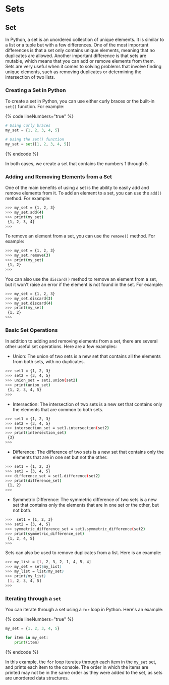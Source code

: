 # Sets

## Set

In Python, a set is an unordered collection of unique elements. It is similar to a list or a tuple but with a few differences. One of the most important differences is that a set only contains unique elements, meaning that no duplicates are allowed. Another important difference is that sets are mutable, which means that you can add or remove elements from them. Sets are very useful when it comes to solving problems that involve finding unique elements, such as removing duplicates or determining the intersection of two lists.

### Creating a Set in Python

To create a set in Python, you can use either curly braces or the built-in `set()` function. For example:

{% code lineNumbers="true" %}
```python
# Using curly braces
my_set = {1, 2, 3, 4, 5}

# Using the set() function
my_set = set([1, 2, 3, 4, 5])
```
{% endcode %}

In both cases, we create a set that contains the numbers 1 through 5.

### Adding and Removing Elements from a Set

One of the main benefits of using a set is the ability to easily add and remove elements from it. To add an element to a set, you can use the `add()` method. For example:

```bash
>>> my_set = {1, 2, 3}
>>> my_set.add(4)
>>> print(my_set) 
 {1, 2, 3, 4}
>>>
```

To remove an element from a set, you can use the `remove()` method. For example:

```bash
>>> my_set = {1, 2, 3}
>>> my_set.remove(3)
>>> print(my_set) 
 {1, 2}
>>>
```

You can also use the `discard()` method to remove an element from a set, but it won't raise an error if the element is not found in the set. For example:

```bash
>>> my_set = {1, 2, 3}
>>> my_set.discard(3)
>>> my_set.discard(4)
>>> print(my_set) 
 {1, 2}
>>>
```

### Basic Set Operations

In addition to adding and removing elements from a set, there are several other useful set operations. Here are a few examples:

* Union: The union of two sets is a new set that contains all the elements from both sets, with no duplicates.

```bash
>>> set1 = {1, 2, 3}
>>> set2 = {3, 4, 5}
>>> union_set = set1.union(set2)
>>> print(union_set) 
 {1, 2, 3, 4, 5}
>>>
```

* Intersection: The intersection of two sets is a new set that contains only the elements that are common to both sets.

```bash
>>> set1 = {1, 2, 3}
>>> set2 = {3, 4, 5}
>>> intersection_set = set1.intersection(set2)
>>> print(intersection_set) 
 {3}
>>> 
```

* Difference: The difference of two sets is a new set that contains only the elements that are in one set but not the other.

```bash
>>> set1 = {1, 2, 3}
>>> set2 = {3, 4, 5}
>>> difference_set = set1.difference(set2)
>>> print(difference_set) 
 {1, 2}
>>> 
```

* Symmetric Difference: The symmetric difference of two sets is a new set that contains only the elements that are in one set or the other, but not both.

```bash
>>>  set1 = {1, 2, 3}
>>> set2 = {3, 4, 5}
>>> symmetric_difference_set = set1.symmetric_difference(set2)
>>> print(symmetric_difference_set) 
 {1, 2, 4, 5} 
>>> 
```

Sets can also be used to remove duplicates from a list. Here is an example:

```scss
>>> my_list = [1, 2, 3, 2, 1, 4, 5, 4]
>>> my_set = set(my_list)
>>> my_list = list(my_set)
>>> print(my_list)
 [1, 2, 3, 4, 5]
>>> 
```

### Iterating through a `set`

You can iterate through a set using a `for` loop in Python. Here's an example:

{% code lineNumbers="true" %}
```python
my_set = {1, 2, 3, 4, 5}

for item in my_set:
    print(item)
```
{% endcode %}

In this example, the `for` loop iterates through each item in the `my_set` set, and prints each item to the console. The order in which the items are printed may not be in the same order as they were added to the set, as sets are unordered data structures.
